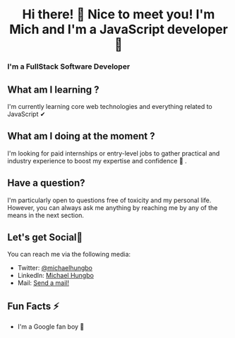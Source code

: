 <h1 align="center">Hi there! 👋 Nice to meet you! I'm Mich and I'm a JavaScript developer 🎉
</h1>

### I'm a FullStack Software Developer

## What am I learning ?

I'm currently learning core web technologies and everything related to JavaScript ✔

## What am I doing at the moment ?

I'm looking for paid internships or entry-level jobs to gather practical and industry experience to boost my expertise and confidence 🚀 .

## Have a question?

I'm particularly open to questions free of toxicity and my personal life. However, you can always ask me anything by reaching me by any of the means in the next section.

## Let's get Social💬

You can reach me via the following media:

- Twitter: [@michaelhungbo](https://twitter.com/michaelhungbo)
- LinkedIn: [Michael Hungbo](https://linkedin.com/in/a)
- Mail: [Send a mail!](mailto:hungbomichael@gmail.com)

## Fun Facts ⚡

- I'm a Google fan boy 📣


